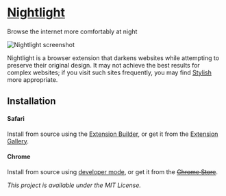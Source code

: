 # [Nightlight](http://gofake1.net/projects/nightlight.html)
Browse the internet more comfortably at night

![Nightlight screenshot](http://gofake1.net/images/nightlight.jpg)

Nightlight is a browser extension that darkens websites while attempting to preserve their original design. It may not achieve the best results for complex websites; if you visit such sites frequently, you may find [Stylish](https://userstyles.org) more appropriate.

## Installation

#### Safari
Install from source using the [Extension Builder](https://developer.apple.com/library/content/documentation/Tools/Conceptual/SafariExtensionGuide/UsingExtensionBuilder/UsingExtensionBuilder.html), or get it from the [Extension Gallery](https://safari-extensions.apple.com/details/?id=net.gofake1.safari.nightlight-W6KLMFETUQ).

#### Chrome
Install from source using [developer mode](https://developer.chrome.com/extensions/getstarted#unpacked), or get it from the <s>[Chrome Store]()</s>.

*This project is available under the MIT License.*
